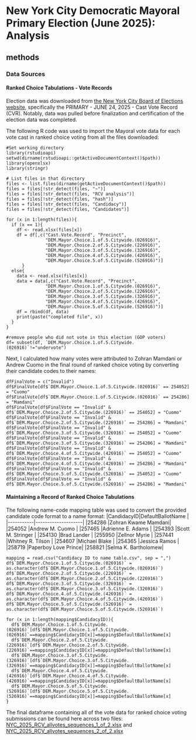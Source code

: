 # New York City Democratic Mayoral Primary Election (June 2025): Analysis

## methods 

### Data Sources

#### Ranked Choice Tabulations - Vote Records

Election data was downloaded from [the New York City Board of Elections website](https://vote.nyc/page/election-results-summary), specifically the PRIMARY - JUNE 24, 2025 - Cast Vote Record (CVR). Notably, data was pulled before finalization and certification of the election data was completed.

The following R code was used to import the Mayoral vote data for each vote cast in ranked choice voting from all the files downloaded:

````
#Set working directory
library(rstudioapi)
setwd(dirname(rstudioapi::getActiveDocumentContext()$path))
library(openxlsx)
library(stringr)

# List files in that directory
files <- list.files(dirname(getActiveDocumentContext()$path))
files = files[!str_detect(files, "~")]
files = files[!str_detect(files, "RCV analysis")]
files = files[!str_detect(files, "hash")]
files = files[!str_detect(files, "Candidacy")]
files = files[!str_detect(files, "Candidates")]

for (x in 1:length(files)){
  if (x == 1){
    df <- read.xlsx(files[x])
    df = df[,c("Cast.Vote.Record", "Precinct",
               "DEM.Mayor.Choice.1.of.5.Citywide.(026916)",
               "DEM.Mayor.Choice.2.of.5.Citywide.(226916)", 
               "DEM.Mayor.Choice.3.of.5.Citywide.(326916)", 
               "DEM.Mayor.Choice.4.of.5.Citywide.(426916)", 
               "DEM.Mayor.Choice.5.of.5.Citywide.(526916)")]
      }
  else{
    data <- read.xlsx(files[x])
    data = data[,c("Cast.Vote.Record", "Precinct",
               "DEM.Mayor.Choice.1.of.5.Citywide.(026916)",
               "DEM.Mayor.Choice.2.of.5.Citywide.(226916)", 
               "DEM.Mayor.Choice.3.of.5.Citywide.(326916)", 
               "DEM.Mayor.Choice.4.of.5.Citywide.(426916)", 
               "DEM.Mayor.Choice.5.of.5.Citywide.(526916)")]
    df = rbind(df, data)
    print(paste("completed file", x))
  }
}

#remove people who did not vote in this election (GOP voters)
df= subset(df, `DEM.Mayor.Choice.1.of.5.Citywide.(026916)`!="undervote")
````

Next, I calculated how many votes were attributed to Zohran Mamdani or Andrew Cuomo in the final round of ranked choice voting by converting their candidate codes to their names:

````
dfFinalVote = c("Invalid")
df$FinalVote[df$`DEM.Mayor.Choice.1.of.5.Citywide.(026916)` == 254052] = "Cuomo"
df$FinalVote[df$`DEM.Mayor.Choice.1.of.5.Citywide.(026916)` == 254286] = "Mamdani"
df$FinalVote[df$FinalVote == "Invalid" & df$`DEM.Mayor.Choice.2.of.5.Citywide.(226916)` == 254052] = "Cuomo"
df$FinalVote[df$FinalVote == "Invalid" & df$`DEM.Mayor.Choice.2.of.5.Citywide.(226916)` == 254286] = "Mamdani"
df$FinalVote[df$FinalVote == "Invalid" & df$`DEM.Mayor.Choice.3.of.5.Citywide.(326916)` == 254052] = "Cuomo"
df$FinalVote[df$FinalVote == "Invalid" & df$`DEM.Mayor.Choice.3.of.5.Citywide.(326916)` == 254286] = "Mamdani"
df$FinalVote[df$FinalVote == "Invalid" & df$`DEM.Mayor.Choice.4.of.5.Citywide.(426916)` == 254052] = "Cuomo"
df$FinalVote[df$FinalVote == "Invalid" & df$`DEM.Mayor.Choice.4.of.5.Citywide.(426916)` == 254286] = "Mamdani"
df$FinalVote[df$FinalVote == "Invalid" & df$`DEM.Mayor.Choice.5.of.5.Citywide.(526916)` == 254052] = "Cuomo"
df$FinalVote[df$FinalVote == "Invalid" & df$`DEM.Mayor.Choice.5.of.5.Citywide.(526916)` == 254286] = "Mamdani"
````

#### Maintaining a Record of Ranked Choice Tabulations

The following name-code mapping table was used to convert the provided candidate code format to a name format:
|CandidacyID|DefaultBallotName   |
|-----------|--------------------|
|254286     |Zohran Kwame Mamdani|
|254052     |Andrew M. Cuomo     |
|257465     |Adrienne E. Adams   |
|254393     |Scott M. Stringer   |
|254130     |Brad Lander         |
|255950     |Zellnor Myrie       |
|257441     |Whitney R. Tilson   |
|254607     |Michael Blake       |
|254365     |Jessica Ramos       |
|258719     |Paperboy Love Prince|
|258821     |Selma K. Bartholomew|

````
mapping = read.csv("Candidacy ID to name table.csv", sep = ",")
df$`DEM.Mayor.Choice.1.of.5.Citywide.(026916)` = as.character(df$`DEM.Mayor.Choice.1.of.5.Citywide.(026916)`)
df$`DEM.Mayor.Choice.2.of.5.Citywide.(226916)` = as.character(df$`DEM.Mayor.Choice.2.of.5.Citywide.(226916)`)
df$`DEM.Mayor.Choice.3.of.5.Citywide.(326916)` = as.character(df$`DEM.Mayor.Choice.3.of.5.Citywide.(326916)`)
df$`DEM.Mayor.Choice.4.of.5.Citywide.(426916)` = as.character(df$`DEM.Mayor.Choice.4.of.5.Citywide.(426916)`)
df$`DEM.Mayor.Choice.5.of.5.Citywide.(526916)` = as.character(df$`DEM.Mayor.Choice.5.of.5.Citywide.(526916)`)

for (x in 1:length(mapping$CandidacyID)){
  df$`DEM.Mayor.Choice.1.of.5.Citywide.(026916)`[df$`DEM.Mayor.Choice.1.of.5.Citywide.(026916)`==mapping$CandidacyID[x]]=mapping$DefaultBallotName[x]
  df$`DEM.Mayor.Choice.2.of.5.Citywide.(226916)`[df$`DEM.Mayor.Choice.2.of.5.Citywide.(226916)`==mapping$CandidacyID[x]]=mapping$DefaultBallotName[x]
  df$`DEM.Mayor.Choice.3.of.5.Citywide.(326916)`[df$`DEM.Mayor.Choice.3.of.5.Citywide.(326916)`==mapping$CandidacyID[x]]=mapping$DefaultBallotName[x]
  df$`DEM.Mayor.Choice.4.of.5.Citywide.(426916)`[df$`DEM.Mayor.Choice.4.of.5.Citywide.(426916)`==mapping$CandidacyID[x]]=mapping$DefaultBallotName[x]
  df$`DEM.Mayor.Choice.5.of.5.Citywide.(526916)`[df$`DEM.Mayor.Choice.5.of.5.Citywide.(526916)`==mapping$CandidacyID[x]]=mapping$DefaultBallotName[x]
}

````
The final dataframe containing all of the vote data for ranked choice voting submissions can be found here across two files: [NYC_2025_RCV_allvotes_sequences_1_of_2.xlsx](https://github.com/nycdata-wiz/Election-Data/blob/87ff5885da2d7a554e5e41ced6e37d475c8da022/NYC%20Democratic%20Mayoral%20Primary%20'25/data/NYC_2025_RCV_allvotes_sequences_1_of_2.xlsx) and [NYC_2025_RCV_allvotes_sequences_2_of_2.xlsx](https://github.com/nycdata-wiz/Election-Data/blob/87ff5885da2d7a554e5e41ced6e37d475c8da022/NYC%20Democratic%20Mayoral%20Primary%20'25/data/NYC_2025_RCV_allvotes_sequences_2_of_2.xlsx)
